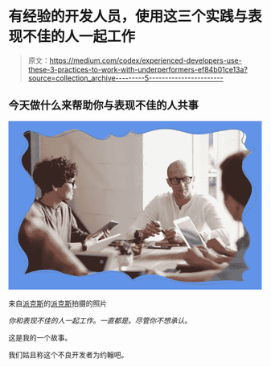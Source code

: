# 有经验的开发人员，使用这三个实践与表现不佳的人一起工作

> 原文：<https://medium.com/codex/experienced-developers-use-these-3-practices-to-work-with-underperformers-ef84b01ce13a?source=collection_archive---------5----------------------->

## 今天做什么来帮助你与表现不佳的人共事

![](img/1b4ce40714a6688eef6b5ae6f7261cf2.png)

来自[派克斯](https://www.pexels.com/photo/photo-of-man-sitting-in-front-of-people-3184299/?utm_content=attributionCopyText&utm_medium=referral&utm_source=pexels)的[派克斯](https://www.pexels.com/@fauxels?utm_content=attributionCopyText&utm_medium=referral&utm_source=pexels)拍摄的照片

*你和表现不佳的人一起工作。一直都是。尽管你不想承认。*

这是我的一个故事。

我们姑且称这个不良开发者为约翰吧。